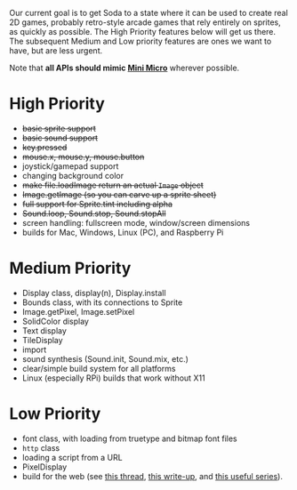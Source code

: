 Our current goal is to get Soda to a state where it can be used to create real 2D games, probably retro-style arcade games that rely entirely on sprites, as quickly as possible.  The High Priority features below will get us there.  The subsequent Medium and Low priority features are ones we want to have, but are less urgent.

Note that **all APIs should mimic [Mini Micro](https://miniscript.org/wiki/Mini_Micro)** wherever possible.

# High Priority

- ~~basic sprite support~~
- ~~basic sound support~~
- ~~key.pressed~~
- ~~mouse.x, mouse.y, mouse.button~~
- joystick/gamepad support
- changing background color
- ~~make file.loadImage return an actual `Image` object~~
- ~~Image.getImage (so you can carve up a sprite sheet)~~
- ~~full support for Sprite.tint including alpha~~
- ~~Sound.loop, Sound.stop, Sound.stopAll~~
- screen handling: fullscreen mode, window/screen dimensions
- builds for Mac, Windows, Linux (PC), and Raspberry Pi

# Medium Priority

- Display class, display(n),  Display.install
- Bounds class, with its connections to Sprite
- Image.getPixel, Image.setPixel
- SolidColor display
- Text display
- TileDisplay
- import
- sound synthesis (Sound.init, Sound.mix, etc.)
- clear/simple build system for all platforms
- Linux (especially RPi) builds that work without X11

# Low Priority

- font class, with loading from truetype and bitmap font files
- `http` class
- loading a script from a URL
- PixelDisplay
- build for the web (see [this thread](https://discourse.libsdl.org/t/more-info-needed-on-converting-sdl2-to-web-encripten/28584/6), [this write-up](http://main.lv/writeup/web_assembly_sdl_example.md), and [this useful series](https://www.jamesfmackenzie.com/2019/11/30/whats-is-webassembly-hello-world/)).
